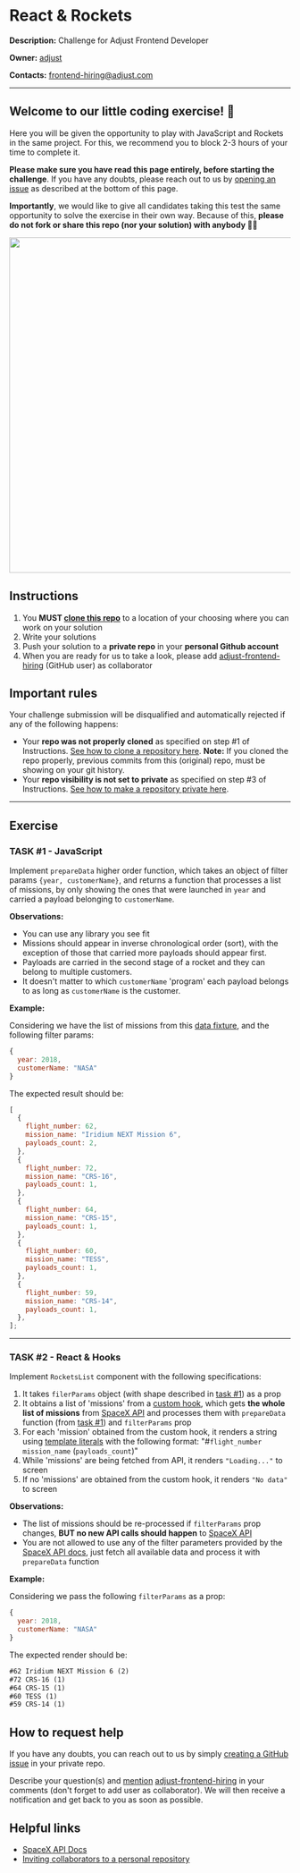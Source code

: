 # React & Rockets

**Description:** Challenge for Adjust Frontend Developer

**Owner:** [adjust](https://github.com/adjust)

**Contacts:** frontend-hiring@adjust.com

---

## Welcome to our little coding exercise! 👋

Here you will be given the opportunity to play with JavaScript and Rockets in the same project. For this, we recommend you to block 2-3 hours of your time to complete it.

**Please make sure you have read this page entirely, before starting the challenge**. If you have any doubts, please reach out to us by [opening an issue](#how-to-request-help) as described at the bottom of this page.

**Importantly**, we would like to give all candidates taking this test the same opportunity to solve the exercise in their own way. Because of this, **please do not fork or share this repo (nor your solution) with anybody 🙏🏻**

<img align="center" src="https://i.imgur.com/ekyJNd9.jpg" width="600">

## Instructions

1. You **MUST [clone this repo](https://docs.github.com/en/github/creating-cloning-and-archiving-repositories/cloning-a-repository-from-github/cloning-a-repository)** to a location of your choosing where you can work on your solution
2. Write your solutions
3. Push your solution to a **private repo** in your **personal Github account**
4. When you are ready for us to take a look, please add [adjust-frontend-hiring][adjust-frontend-hiring] (GitHub user) as collaborator

## Important rules

Your challenge submission will be disqualified and automatically rejected if any of the following happens:

- Your **repo was not properly cloned** as specified on step #1 of Instructions. [See how to clone a repository here](https://docs.github.com/en/repositories/creating-and-managing-repositories/cloning-a-repository). **Note:** If you cloned the repo properly, previous commits from this (original) repo, must be showing on your git history.
- Your **repo visibility is not set to private** as specified on step #3 of Instructions. [See how to make a repository private here](https://docs.github.com/en/repositories/managing-your-repositorys-settings-and-features/managing-repository-settings/setting-repository-visibility).

---

## Exercise

### TASK #1 - JavaScript

Implement `prepareData` higher order function, which takes an object of filter params `{year, customerName}`, and returns a function that processes a list of missions, by only showing the ones that were launched in `year` and carried a payload belonging to `customerName`.

**Observations:**

- You can use any library you see fit
- Missions should appear in inverse chronological order (sort), with the exception of those that carried more payloads should appear first.
- Payloads are carried in the second stage of a rocket and they can belong to multiple customers.
- It doesn't matter to which `customerName` 'program' each payload belongs to as long as `customerName` is the customer.

**Example:**

Considering we have the list of missions from this [data fixture][data-fixtures], and the following filter params:

```js
{
  year: 2018,
  customerName: "NASA"
}
```

The expected result should be:

```js
[
  {
    flight_number: 62,
    mission_name: "Iridium NEXT Mission 6",
    payloads_count: 2,
  },
  {
    flight_number: 72,
    mission_name: "CRS-16",
    payloads_count: 1,
  },
  {
    flight_number: 64,
    mission_name: "CRS-15",
    payloads_count: 1,
  },
  {
    flight_number: 60,
    mission_name: "TESS",
    payloads_count: 1,
  },
  {
    flight_number: 59,
    mission_name: "CRS-14",
    payloads_count: 1,
  },
];
```

---

### TASK #2 - React & Hooks

Implement `RocketsList` component with the following specifications:

1. It takes `filerParams` object (with shape described in [task #1][task-1]) as a prop
2. It obtains a list of 'missions' from a [custom hook][custom-hook], which gets **the whole list of missions** from [SpaceX API][spacex-api] and processes them with `prepareData` function (from [task #1][task-1]) and `filterParams` prop
3. For each 'mission' obtained from the custom hook, it renders a string using [template literals][template-literals] with the following format: "#`flight_number` `mission_name` (`payloads_count`)"
4. While 'missions' are being fetched from API, it renders `"Loading..."` to screen
5. If no 'missions' are obtained from the custom hook, it renders `"No data"` to screen

**Observations:**

- The list of missions should be re-processed if `filterParams` prop changes, **BUT no new API calls should happen** to [SpaceX API][spacex-api]
- You are not allowed to use any of the filter parameters provided by the [SpaceX API docs][spacex-api-docs], just fetch all available data and process it with `prepareData` function

**Example:**

Considering we pass the following `filterParams` as a prop:

```js
{
  year: 2018,
  customerName: "NASA"
}
```

The expected render should be:

```txt
#62 Iridium NEXT Mission 6 (2)
#72 CRS-16 (1)
#64 CRS-15 (1)
#60 TESS (1)
#59 CRS-14 (1)
```

## How to request help

If you have any doubts, you can reach out to us by simply [creating a GitHub issue](https://docs.github.com/en/issues/tracking-your-work-with-issues/creating-an-issue#creating-an-issue-from-a-repository) in your private repo.

Describe your question(s) and [mention](https://docs.github.com/en/github/writing-on-github/getting-started-with-writing-and-formatting-on-github/basic-writing-and-formatting-syntax#mentioning-people-and-teams) [adjust-frontend-hiring][adjust-frontend-hiring] in your comments (don't forget to add user as collaborator). We will then receive a notification and get back to you as soon as possible.

## Helpful links

- [SpaceX API Docs][spacex-api-docs]
- [Inviting collaborators to a personal repository][github-collaborators]

[spacex-api]: https://api.spacexdata.com/v3/launches/past
[spacex-api-docs]: https://docs.spacexdata.com/?version=latest#fce450d6-e064-499a-b88d-34cc22991bcc
[github-collaborators]: https://help.github.com/en/articles/inviting-collaborators-to-a-personal-repository
[task-1]: #task-1---javascript
[template-literals]: https://developer.mozilla.org/en-US/docs/Web/JavaScript/Reference/Template_literals
[custom-hook]: https://reactjs.org/docs/hooks-custom.html
[data-fixtures]: ./__fixtures__/data.json
[adjust-frontend-hiring]: https://github.com/adjust-frontend-hiring

